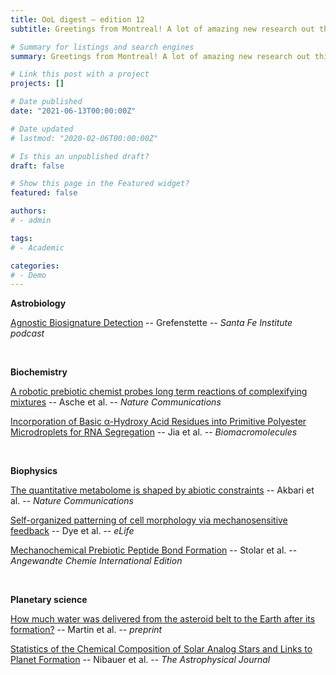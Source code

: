 ```yaml
---
title: OoL digest — edition 12
subtitle: Greetings from Montreal! A lot of amazing new research out this week -- and part of it comes from OoLEN members! First, I’ve included the current issue of the Santa Fe Institute podcast where Natalie Grefenstette talks about agnostic biosignature detection. In biochemistry, OoLEN members Silke Asche and Cole Mathis coauthored a paper on automating Origin of Life experiments and Tony Jia published one on compartmentalization. In biophysics, Akbari suggests a set of physico-chemical constraints for living systems, Dye looks at tissue self-organization in the Drosophila and Stolar analyzes mechanochemical peptide bond formation. Finally, in planetary science, Martin revisits water formation on Earth and Nibauer looks at the dependance of planetary systems on stellar chemical abundance patterns. Happy reading !!

# Summary for listings and search engines
summary: Greetings from Montreal! A lot of amazing new research out this week -- and part of it comes from OoLEN members! First, I’ve included the current issue of the Santa Fe Institute podcast where Natalie Grefenstette talks about agnostic biosignature detection. In biochemistry, OoLEN members Silke Asche and Cole Mathis coauthored a paper on automating Origin of Life experiments and Tony Jia published one on compartmentalization. In biophysics, Akbari suggests a set of physico-chemical constraints for living systems, Dye looks at tissue self-organization in the Drosophila and Stolar analyzes mechanochemical peptide bond formation. Finally, in planetary science, Martin revisits water formation on Earth and Nibauer looks at the dependance of planetary systems on stellar chemical abundance patterns. Happy reading !!

# Link this post with a project
projects: []

# Date published
date: "2021-06-13T00:00:00Z"

# Date updated
# lastmod: "2020-02-06T00:00:00Z"

# Is this an unpublished draft?
draft: false

# Show this page in the Featured widget?
featured: false

authors:
# - admin

tags:
# - Academic

categories:
# - Demo
---
```


**Astrobiology**

[Agnostic Biosignature Detection](https://www.youtube.com/watch?v=fqXzJaiNtAw) -- Grefenstette -- *Santa Fe Institute podcast*

<br>

**Biochemistry**

[A robotic prebiotic chemist probes long term reactions of complexifying mixtures](https://www.nature.com/articles/s41467-021-23828-z) -- Asche et al. -- *Nature Communications*

[Incorporation of Basic α-Hydroxy Acid Residues into Primitive Polyester Microdroplets for RNA Segregation](https://doi.org/10.1021/acs.biomac.0c01697) -- Jia et al. -- *Biomacromolecules*

<br>

**Biophysics**

[The quantitative metabolome is shaped by abiotic constraints](https://www.nature.com/articles/s41467-021-23214-9) -- Akbari et al. -- *Nature Communications*

[Self-organized patterning of cell morphology via mechanosensitive feedback](https://doi.org/10.7554/eLife.57964) -- Dye et al. -- *eLife*

[Mechanochemical Prebiotic Peptide Bond Formation](https://onlinelibrary.wiley.com/doi/abs/10.1002/anie.202100806) -- Stolar et al. -- *Angewandte Chemie International Edition*

<br>

**Planetary science**

[How much water was delivered from the asteroid belt to the Earth after its formation?](http://arxiv.org/abs/2106.03999) -- Martin et al. -- *preprint*

[Statistics of the Chemical Composition of Solar Analog Stars and Links to Planet Formation](https://doi.org/10.3847/1538-4357/abd0f1) -- Nibauer et al. -- *The Astrophysical Journal*

<br>


